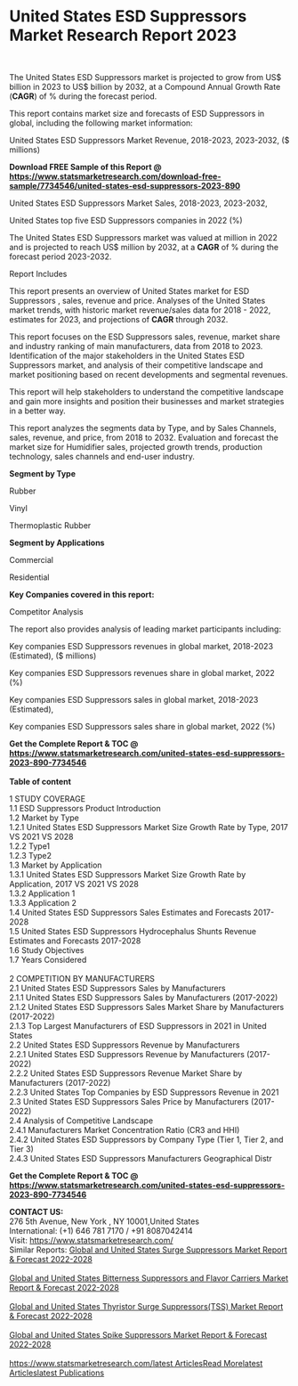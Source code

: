 <h1>United States ESD Suppressors Market Research Report 2023</h1><br/><p>The United States ESD Suppressors market is projected to grow from US$ billion in 2023 to US$ billion by 2032, at a Compound Annual Growth Rate (<strong>CAGR</strong>) of % during the forecast period.</p><p>This report contains market size and forecasts of ESD Suppressors in global, including the following market information:</p><p>United States ESD Suppressors Market Revenue, 2018-2023, 2023-2032, ($ millions)</p><p><strong>Download FREE Sample of this Report @ <a href="https://www.statsmarketresearch.com/download-free-sample/7734546/united-states-esd-suppressors-2023-890">https://www.statsmarketresearch.com/download-free-sample/7734546/united-states-esd-suppressors-2023-890</a></strong></p><p>United States ESD Suppressors Market Sales, 2018-2023, 2023-2032,</p><p>United States top five ESD Suppressors companies in 2022 (%)</p><p>The United States ESD Suppressors market was valued at million in 2022 and is projected to reach US$ million by 2032, at a <strong>CAGR</strong> of % during the forecast period 2023-2032.</p><p>Report Includes</p><p>This report presents an overview of United States market for ESD Suppressors , sales, revenue and price. Analyses of the United States market trends, with historic market revenue/sales data for 2018 - 2022, estimates for 2023, and projections of <strong>CAGR</strong> through 2032.</p><p>This report focuses on the ESD Suppressors sales, revenue, market share and industry ranking of main manufacturers, data from 2018 to 2023. Identification of the major stakeholders in the United States ESD Suppressors market, and analysis of their competitive landscape and market positioning based on recent developments and segmental revenues.</p><p>This report will help stakeholders to understand the competitive landscape and gain more insights and position their businesses and market strategies in a better way.</p><p>This report analyzes the segments data by Type, and by Sales Channels, sales, revenue, and price, from 2018 to 2032. Evaluation and forecast the market size for Humidifier sales, projected growth trends, production technology, sales channels and end-user industry.</p><p><strong>Segment by Type</strong></p><p>Rubber</p><p>Vinyl</p><p>Thermoplastic Rubber</p><p><strong> Segment <strong><strong>by Applications</strong></strong></strong></p><p>Commercial</p><p>Residential</p><p><strong>Key Companies covered in this report:</strong></p><p>Competitor Analysis</p><p>The report also provides analysis of leading market participants including:</p><p>Key companies ESD Suppressors revenues in global market, 2018-2023 (Estimated), ($ millions)</p><p>Key companies ESD Suppressors revenues share in global market, 2022 (%)</p><p>Key companies ESD Suppressors sales in global market, 2018-2023 (Estimated),</p><p>Key companies ESD Suppressors sales share in global market, 2022 (%)</p><div><b>Get the Complete Report & TOC @ <a href="https://www.statsmarketresearch.com/united-states-esd-suppressors-2023-890-7734546">https://www.statsmarketresearch.com/united-states-esd-suppressors-2023-890-7734546</a></b></div><br><b>Table of content</b><p>1 STUDY COVERAGE<br />1.1 ESD Suppressors Product Introduction<br />1.2 Market by Type<br />1.2.1 United States ESD Suppressors Market Size Growth Rate by Type, 2017 VS 2021 VS 2028<br />1.2.2 Type1<br />1.2.3 Type2<br />1.3 Market by Application<br />1.3.1 United States ESD Suppressors Market Size Growth Rate by Application, 2017 VS 2021 VS 2028<br />1.3.2 Application 1<br />1.3.3 Application 2<br />1.4 United States ESD Suppressors Sales Estimates and Forecasts 2017-2028<br />1.5 United States ESD Suppressors Hydrocephalus Shunts Revenue Estimates and Forecasts 2017-2028<br />1.6 Study Objectives<br />1.7 Years Considered<br /><br />2 COMPETITION BY MANUFACTURERS<br />2.1 United States ESD Suppressors Sales by Manufacturers<br />2.1.1 United States ESD Suppressors Sales by Manufacturers (2017-2022)<br />2.1.2 United States ESD Suppressors Sales Market Share by Manufacturers (2017-2022)<br />2.1.3 Top Largest Manufacturers of ESD Suppressors in 2021 in United States<br />2.2 United States ESD Suppressors Revenue by Manufacturers<br />2.2.1 United States ESD Suppressors Revenue by Manufacturers (2017-2022)<br />2.2.2 United States ESD Suppressors Revenue Market Share by Manufacturers (2017-2022)<br />2.2.3 United States Top Companies by ESD Suppressors Revenue in 2021<br />2.3 United States ESD Suppressors Sales Price by Manufacturers (2017-2022)<br />2.4 Analysis of Competitive Landscape<br />2.4.1 Manufacturers Market Concentration Ratio (CR3 and HHI)<br />2.4.2 United States ESD Suppressors by Company Type (Tier 1, Tier 2, and Tier 3)<br />2.4.3 United States ESD Suppressors Manufacturers Geographical Distr<br><div><b>Get the Complete Report & TOC @ <a href="https://www.statsmarketresearch.com/united-states-esd-suppressors-2023-890-7734546">https://www.statsmarketresearch.com/united-states-esd-suppressors-2023-890-7734546</a></b></div></p> <b>CONTACT US:</b><br>276 5th Avenue, New York , NY 10001,United States<br>International: (+1) 646 781 7170 / +91 8087042414<br>Visit: <a href="https://www.statsmarketresearch.com/">https://www.statsmarketresearch.com/</a><br>Similar Reports: <a href="https://www.statsmarketresearch.com/united-states-esd-suppressors-2023-890-7734546">Global and United States Surge Suppressors Market Report & Forecast 2022-2028</a><br/><br/><a href="https://www.statsmarketresearch.com/united-states-esd-suppressors-2023-890-7734546">Global and United States Bitterness Suppressors and Flavor Carriers Market Report & Forecast 2022-2028</a><br/><br/><a href="https://www.statsmarketresearch.com/united-states-esd-suppressors-2023-890-7734546">Global and United States Thyristor Surge Suppressors(TSS) Market Report & Forecast 2022-2028</a><br/><br/><a href="https://www.statsmarketresearch.com/united-states-esd-suppressors-2023-890-7734546">Global and United States Spike Suppressors Market Report & Forecast 2022-2028</a><br/><br/><a href="https://gyeongbokgung.com">https://www.statsmarketresearch.com/</a><a href="https://hallyeomaritime.com">latest Articles</a><a href="https://jingwansa.com">Read More</a><a href=https://nguoiviet.jp/">latest Articles</a><a href="https://www.intelmarketresearch.com/">latest Publications</a>